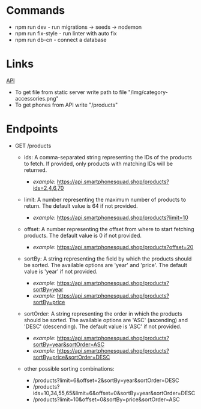 # Commands

- npm run dev - run migrations -> seeds -> nodemon
- npm run fix-style - run linter with auto fix
- npm run db-cn - connect a database

# Links

[API](https://api.smartphonesquad.shop/products)

- To get file from static server write path to file "/img/category-accessories.png"
- To get phones from API write "/products"

# Endpoints

- GET /products
  * ids: A comma-separated string representing the IDs of the products to fetch. If provided, only products with matching IDs will be returned.
    * _example_: https://api.smartphonesquad.shop/products?ids=2,4,6,70

  * limit: A number representing the maximum number of products to return. The default value is 64 if not provided.
    * _example_: https://api.smartphonesquad.shop/products?limit=10

  * offset: A number representing the offset from where to start fetching products. The default value is 0 if not provided.
    * _example_: https://api.smartphonesquad.shop/products?offset=20

  * sortBy: A string representing the field by which the products should be sorted. The available options are 'year' and 'price'. The default value is 'year' if not provided.
    * _example_: https://api.smartphonesquad.shop/products?sortBy=year
    * _example_: https://api.smartphonesquad.shop/products?sortBy=price

  * sortOrder: A string representing the order in which the products should be sorted. The available options are 'ASC' (ascending) and 'DESC' (descending). The default value is 'ASC' if not provided.
    * _example_: https://api.smartphonesquad.shop/products?sortBy=year&sortOrder=ASC
    * _example_: https://api.smartphonesquad.shop/products?sortBy=price&sortOrder=DESC 

  * other possible sorting combinations:

    * /products?limit=6&offset=2&sortBy=year&sortOrder=DESC
    * /products?ids=10,34,55,65&limit=6&offset=0&sortBy=year&sortOrder=DESC
    * /products?limit=10&offset=0&sortBy=price&sortOrder=ASC
